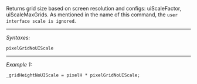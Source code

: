 Returns grid size based on screen resolution and configs: uiScaleFactor, uiScaleMaxGrids. As mentioned in the name of this command, the `user interface scale is ignored`.


---
*Syntaxes:*

`pixelGridNoUIScale`

---
*Example 1:*

```sqf
_gridHeightNoUIScale = pixelH * pixelGridNoUIScale;
```
